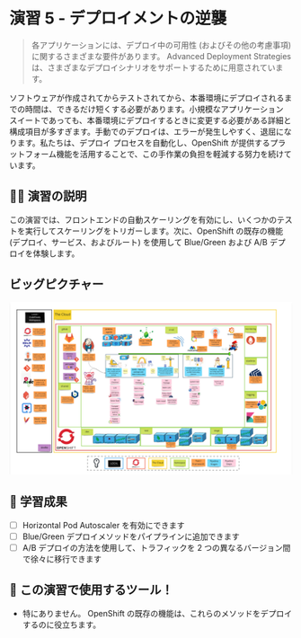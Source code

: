 # 演習 5 - デプロイメントの逆襲

> 各アプリケーションには、デプロイ中の可用性 (およびその他の考慮事項) に関するさまざまな要件があります。 Advanced Deployment Strategies は、さまざまなデプロイシナリオをサポートするために用意されています。

ソフトウェアが作成されてからテストされてから、本番環境にデプロイされるまでの時間は、できるだけ短くする必要があります。小規模なアプリケーション スイートであっても、本番環境にデプロイするときに変更する必要がある詳細と構成項目が多すぎます。手動でのデプロイは、エラーが発生しやすく、退屈になります。私たちは、デプロイ プロセスを自動化し、OpenShift が提供するプラットフォーム機能を活用することで、この手作業の負担を軽減する努力を続けています。

## 👨‍🍳 演習の説明

この演習では、フロントエンドの自動スケーリングを有効にし、いくつかのテストを実行してスケーリングをトリガーします。次に、OpenShift の既存の機能 (デプロイ、サービス、およびルート) を使用して Blue/Green および A/B デプロイを体験します。

## ビッグピクチャー

![big-picture-matomo](images/big-picture-matomo.jpg)

## 🔮 学習成果

- [ ] Horizontal Pod Autoscaler を有効にできます
- [ ] Blue/Green デプロイメソッドをパイプラインに追加できます
- [ ] A/B デプロイの方法を使用して、トラフィックを 2 つの異なるバージョン間で徐々に移行できます

## 🔨 この演習で使用するツール！

- 特にありません。 OpenShift の既存の機能は、これらのメソッドをデプロイするのに役立ちます。
